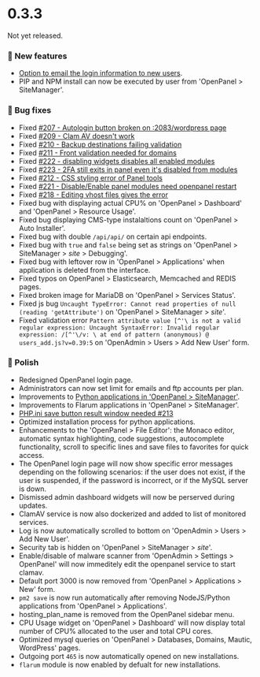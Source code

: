 # 0.3.3

Not yet released.

### 🚀 New features
- [Option to email the login information to new users](https://i.postimg.cc/kq7r4WB9/2024-10-17-13-56.png).
- PIP and NPM install can now be executed by user from 'OpenPanel > SiteManager'.

### 🐛 Bug fixes
- Fixed [#207 - Autologin button broken on :2083/wordpress page ](https://github.com/stefanpejcic/OpenPanel/issues/207)
- Fixed [#209 - Clam AV doesn't work](https://github.com/stefanpejcic/OpenPanel/issues/209)
- Fixed [#210 - Backup destinations failing validation](https://github.com/stefanpejcic/OpenPanel/issues/210)
- Fixed [#211 - Front validation needed for domains](https://github.com/stefanpejcic/OpenPanel/issues/211)
- Fixed [#222 - disabling widgets disables all enabled modules](https://github.com/stefanpejcic/OpenPanel/issues/222)
- Fixed [#223 - 2FA still exits in panel even it's disabled from modules](https://github.com/stefanpejcic/OpenPanel/issues/223)
- Fixed [#212 - CSS styling error of Panel tools](https://github.com/stefanpejcic/OpenPanel/issues/212)
- Fixed [#221 - Disable/Enable panel modules need openpanel restart](https://github.com/stefanpejcic/OpenPanel/issues/221)
- Fixed [#218 - Editing vhost files gives the error](https://github.com/stefanpejcic/OpenPanel/issues/218)
- Fixed bug with displaying actual CPU% on 'OpenPanel > Dashboard' and 'OpenPanel > Resource Usage'.
- Fixed bug displaying CMS-type instalaltions count on 'OpenPanel > Auto Installer'.
- Fixed bug with double `/api/api/` on certain api endpoints.
- Fixed bug with `true` and `false` being set as strings on 'OpenPanel > SiteManager > *site* > Debugging'.
- Fixed bug with leftover row in 'OpenPanel > Applications' when application is deleted from the interface.
- Fixed typos on OpenPanel > Elasticsearch, Memcached and REDIS pages.
- Fixed broken image for MariaDB on 'OpenPanel > Services Status'.
- Fixed js bug `Uncaught TypeError: Cannot read properties of null (reading 'getAttribute')` on 'OpenPanel > SiteManager > *site*'.
- Fixed validation error `Pattern attribute value [^'\ is not a valid regular expression: Uncaught SyntaxError: Invalid regular expression: /[^'\/v: \ at end of pattern
(anonymous) @ users_add.js?v=0.39:5` on 'OpenAdmin > Users > Add New User' form.

### 💅 Polish
- Redesigned OpenPanel login page.
- Administrators can now set limit for emails and ftp accounts per plan.
- Improvements to [Python applications in 'OpenPanel > SiteManager'](https://i.postimg.cc/NQXLSddB/2024-10-18-17-22.png).
- Improvements to Flarum applications in 'OpenPanel > SiteManager'.
- [PHP.ini save button result window needed #213](https://github.com/stefanpejcic/OpenPanel/issues/213)
- Optimized installation process for python applications.
- Enhancements to the 'OpenPanel > File Editor': the Monaco editor, automatic syntax highlighting, code suggestions, autocomplete functionality, scroll to specific lines and save files to favorites for quick access.
- The OpenPanel login page will now show specific error messages depending on the following scenarios: if the user does not exist, if the user is suspended, if the password is incorrect, or if the MySQL server is down.
- Dismissed admin dashboard widgets will now be perserved during updates.
- ClamAV service is now also dockerized and added to list of monitored services.
- Log is now automatically scrolled to bottom on 'OpenAdmin > Users > Add New User'.
- Security tab is hidden on 'OpenPanel > SiteManager > *site*'.
- Enable/disable of malware scanner from 'OpenAdmin > Settings > OpenPanel' will now immeditely edit the openpanel service to start clamav.
- Default port 3000 is now removed from 'OpenPanel > Applications > New' form.
- `pm2 save` is now run automatically after removing NodeJS/Python applications from 'OpenPanel > Applications'.
- hosting_plan_name is removed from the OpenPanel sidebar menu.
- CPU Usage widget on 'OpenPanel > Dashboard' will now display total number of CPU% allocated to the user and total CPU cores.
- Optimized mysql queries on 'OpenPanel > Databases, Domains, Mautic, WordPress' pages.
- Outgoing port `465` is now automatically opened on new installations.
- `flarum` module is now enabled by defualt for new installations.
